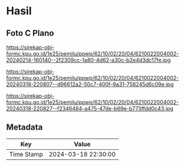 # Hasil

## Foto C Plano

https://sirekap-obj-formc.kpu.go.id/1e25/pemilu/ppwp/62/10/02/20/04/6210022004002-20240214-160140--2f2309cc-1a80-4d62-a30c-b2e4d3dc17fe.jpg

https://sirekap-obj-formc.kpu.go.id/1e25/pemilu/ppwp/62/10/02/20/04/6210022004002-20240318-220807--d96612a2-50c7-400f-9a31-758245d6c09e.jpg

https://sirekap-obj-formc.kpu.go.id/1e25/pemilu/ppwp/62/10/02/20/04/6210022004002-20240318-220827--f2346484-a475-47de-b69e-b773ffdd0c43.jpg


## Metadata

| Key        | Value               |
| ---------- | ------------------- |
| Time Stamp | 2024-03-18 22:30:00 |



